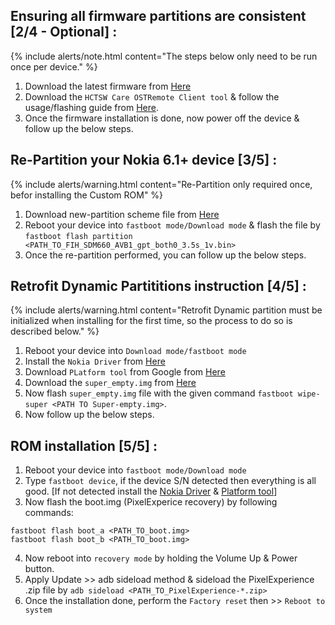 ## Ensuring all firmware partitions are consistent [2/4 - Optional] :

{% include alerts/note.html content="The steps below only need to be run once per device." %}

1. Download the latest firmware from [Here](https://sourceforge.net/projects/fihsw-sdm660/files/DRG/FIHSW_DRG-415C-0-00WW-B01_600WW_10_20200501.full.lzma2.1c8a3a5f8729024558cd3f6d771ab8c0a3036438efc62bcab1c74ac0a6446e1e.7z/download)
2. Download the `HCTSW Care OSTRemote Client tool` & follow the usage/flashing guide from [Here](https://xdaforums.com/t/tools-hctsw-care-ostremote-client-batch-script-replacement-of-ost-la.4282019/).
3. Once the firmware installation is done, now power off the device & follow up the below steps.

## Re-Partition your Nokia 6.1+ device [3/5] :

{% include alerts/warning.html content="Re-Partition only required once, befor installing the Custom ROM" %}
1. Download new-partition scheme file from [Here](https://github.com/Nokia-SDM660-Devices/B2N_GPT-Partition/raw/master/3.5s/FIH_SDM660_AVB1_gpt_both0_3.5s_1v.bin)
2. Reboot your device into `fastboot mode/Download mode` & flash the file by `fastboot flash partition <PATH_TO_FIH_SDM660_AVB1_gpt_both0_3.5s_1v.bin>`
3. Once the re-partition performed, you can follow up the below steps.

## Retrofit Dynamic Partititions instruction [4/5] :

{% include alerts/warning.html content="Retrofit Dynamic partition must be initialized when installing for the first time, so the process to do so is described below." %}

1. Reboot your device into `Download mode/fastboot mode`
2. Install the `Nokia Driver` from [Here](https://github.com/StollD/nokia-driver-installer/raw/master/out/Phone_Nokia_USB_Driver_v1.4.0.exe)
3. Download `PLatform tool` from Google from [Here](https://developer.android.com/tools/releases/platform-tools)
4. Download the `super_empty.img` from [Here](https://github.com/Nokia-SDM660-Devices/device_nokia_PL2/releases/download/PL2-RDP/super_empty.img)
5. Now flash `super_empty.img` file with the given command `fastboot wipe-super <PATH TO Super-empty.img>`.
6. Now follow up the below steps.

## ROM installation [5/5] :

1. Reboot your device into `fastboot mode/Download mode`
2. Type `fastboot device`, if the device S/N detected then everything is all good. [If not detected install the [Nokia Driver](https://github.com/StollD/nokia-driver-installer/raw/master/out/Phone_Nokia_USB_Driver_v1.4.0.exe) & [Platform tool](https://developer.android.com/tools/releases/platform-tools)]
3. Now flash the boot.img (PixelExperice recovery) by following commands:
```
fastboot flash boot_a <PATH_TO_boot.img>
fastboot flash boot_b <PATH_TO_boot.img>
```
4. Now reboot into `recovery mode` by holding the Volume Up & Power button.
5. Apply Update >> adb sideload method & sideload the PixelExperience .zip file by `adb sideload <PATH_TO_PixelExperience-*.zip>`
6. Once the installation done, perform the `Factory reset` then >> `Reboot to system`